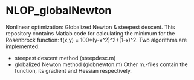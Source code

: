 # NLOP_globalNewton
Nonlinear optimization: Globalized Newton &amp; steepest descent.
This repository contains Matlab code for calculating the minimum for the Rosenbrock function: 
f(x,y) = 100*(y-x^2)^2+(1-x)^2. 
Two algorithms are implemented:
- steepest descent method (steepdesc.m)
- globalized Newton method (globnewton.m)
Other m.-files contain the function, its gradient and Hessian respectively.
